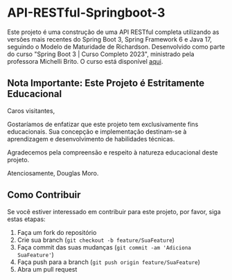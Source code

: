 # API-RESTful-Springboot-3

Este projeto é uma construção de uma API RESTful completa utilizando as versões mais recentes do Spring Boot 3, Spring Framework 6 e Java 17, seguindo o Modelo de Maturidade de Richardson. Desenvolvido como parte do curso "Spring Boot 3 | Curso Completo 2023", ministrado pela professora Michelli Brito. O curso está disponível [aqui](https://www.youtube.com/watch?v=wlYvA2b1BWI).

## Nota Importante: Este Projeto é Estritamente Educacional

Caros visitantes,

Gostaríamos de enfatizar que este projeto tem exclusivamente fins educacionais. Sua concepção e implementação destinam-se à aprendizagem e desenvolvimento de habilidades técnicas.

Agradecemos pela compreensão e respeito à natureza educacional deste projeto.

Atenciosamente,
Douglas Moro.

## Como Contribuir

Se você estiver interessado em contribuir para este projeto, por favor, siga estas etapas:

1. Faça um fork do repositório
2. Crie sua branch (`git checkout -b feature/SuaFeature`)
3. Faça commit das suas mudanças (`git commit -am 'Adiciona SuaFeature'`)
4. Faça push para a branch (`git push origin feature/SuaFeature`)
5. Abra um pull request
